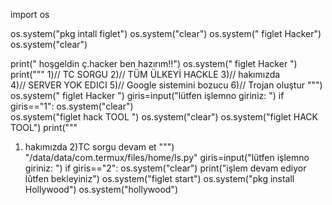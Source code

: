 import os

os.system("pkg intall figlet")
os.system("clear")
os.system(" figlet  Hacker")
os.system("clear")

print(" hoşgeldin  ç.hacker ben hazırım!!")
os.system(" figlet Hacker  ")
print("""
1)// TC SORGU
2)// TÜM ÜLKEYİ HACKLE
3)// hakımızda           
4)// SERVER YOK EDICI
5)// Google sistemini bozucu
6)// Trojan oluştur 
""")
os.system(" figlet Hacker  ")
giris=input("lütfen işlemno giriniz: ")
if giris=="1":
        os.system("clear")          
os.system("figlet hack TOOL ")
os.system("clear")
os.system("figlet HACK TOOL")
print("""
1) hakımızda
2)TC sorgu devam et
""")
"/data/data/com.termux/files/home/ls.py"
giris=input("lütfen işlemno giriniz: ")
if giris=="2":
        os.system("clear")
print("işlem devam ediyor lûtfen bekleyiniz")
os.system("figlet start")
os.system("pkg install Hollywood")
os.system("hollywood")
<!---
Anonimadam18727/Anonimadam18727 is a ✨ special ✨ repository because its `README.md` (this file) appears on your GitHub profile.
You can click the Preview link to take a look at your changes.
--->
